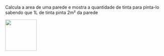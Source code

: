 Calcula a area de uma parede e mostra a quantidade de tinta para pinta-lo sabendo que 1L de tinta pinta 2m² da parede 

<img src=https://github.com/user-attachments/assets/888487e4-6914-4aeb-bb5c-1a1b2c157991 width=100>
